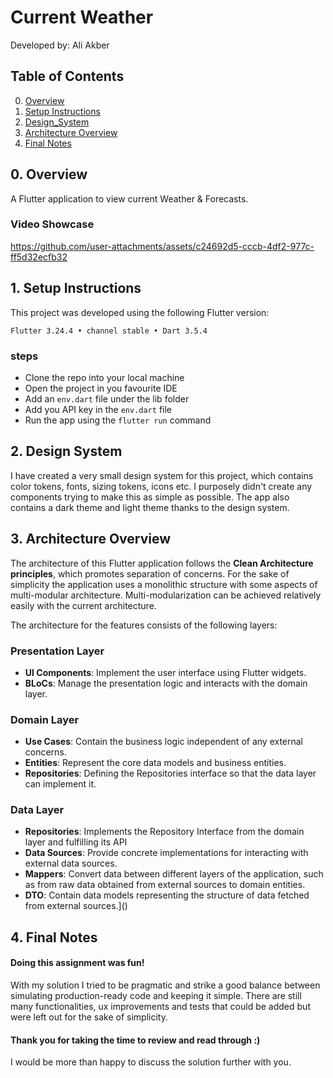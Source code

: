 # Current Weather

Developed by: Ali Akber

## Table of Contents

0. [Overview](#0-overview)
1. [Setup Instructions](#1-setup-instructions)
2. [Design_System](#2-design-system)
3. [Architecture Overview](#3-architecture-overview)
4. [Final Notes](#4-final-notes)

## 0. Overview

A Flutter application to view current Weather & Forecasts.

### Video Showcase

https://github.com/user-attachments/assets/c24692d5-cccb-4df2-977c-ff5d32ecfb32

## 1. Setup Instructions

This project was developed using the following Flutter version:

`Flutter 3.24.4 • channel stable • Dart 3.5.4`

### steps
- Clone the repo into your local machine
- Open the project in you favourite IDE
- Add an `env.dart` file under the lib folder
- Add you API key in the `env.dart` file
- Run the app using the `flutter run` command

## 2. Design System

I have created a very small design system for this project, which contains color tokens, fonts, sizing tokens, icons etc. I purposely didn't create any components trying to make this as simple as possible. 
The app also contains a dark theme and light theme thanks to the design system.

## 3. Architecture Overview

The architecture of this Flutter application follows the **Clean Architecture principles**, which promotes separation of concerns. For the sake of simplicity the application uses a monolithic structure with some aspects of multi-modular architecture. Multi-modularization can be achieved relatively easily with the current architecture.

The architecture for the features consists of the following layers:

### Presentation Layer

- **UI Components**: Implement the user interface using Flutter widgets.
- **BLoCs**: Manage the presentation logic and interacts with the domain layer.

### Domain Layer

- **Use Cases**: Contain the business logic independent of any external concerns.
- **Entities**: Represent the core data models and business entities.
- **Repositories**: Defining the Repositories interface so that the data layer can implement it.

### Data Layer

- **Repositories**: Implements the Repository Interface from the domain layer and fulfilling its API 
- **Data Sources**: Provide concrete implementations for interacting with external data sources.
- **Mappers**: Convert data between different layers of the application, such as from raw data obtained from external sources to domain entities.
- **DTO**: Contain data models representing the structure of data fetched from external sources.]()

## 4. Final Notes

#### Doing this assignment was fun!

With my solution I tried to be pragmatic and strike a good balance between simulating production-ready code and keeping it simple.
There are still many functionalities, ux improvements and tests that could be added but were left out for the sake of simplicity.

#### Thank you for taking the time to review and read through :)

I would be more than happy to discuss the solution further with you.
